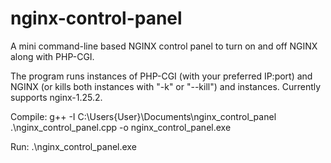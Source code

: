 # nginx-control-panel
A mini command-line based NGINX control panel to turn on and off NGINX along with PHP-CGI.

The program runs instances of PHP-CGI (with your preferred IP:port) and NGINX (or kills both instances with "-k" or "--kill") and instances. 
Currently supports nginx-1.25.2. 

Compile: g++ -I C:\Users\{User}\Documents\nginx_control_panel .\nginx_control_panel.cpp -o nginx_control_panel.exe

Run: .\nginx_control_panel.exe
